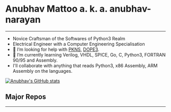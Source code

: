 # Anubhav Mattoo a. k. a. anubhav-narayan
---
- Novice Craftsman of the Softwares of Python3 Realm
- Electrical Engineer with a Computer Engineering Specialisation
- 🤔 I’m looking for help with [PKNS](https://github.com/anubhav-narayan/PKNS), [DOPE3](https://github.com/anubhav-narayan/DOPE3).
- 🌱 I’m currently learning Verilog, VHDL, SPICE, Go, C, Python3, FORTRAN 90/95 and Assembly.
- I'll collaborate with anything that reads Python3, x86 Assembly, ARM Assembly on the languages.

[![Anubhav's GitHub stats](https://github-readme-stats.vercel.app/api/top-langs/?username=anubhav-narayan&theme=merko&exclude_repo=DynaPCTSA&layout=compact)](https://github.com/anuraghazra/github-readme-stats)

## Major Repos
---
